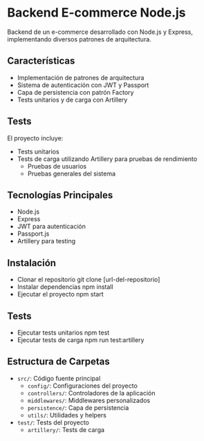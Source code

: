 # Backend E-commerce Node.js

Backend de un e-commerce desarrollado con Node.js y Express, implementando diversos patrones de arquitectura.

## Características

- Implementación de patrones de arquitectura
- Sistema de autenticación con JWT y Passport
- Capa de persistencia con patrón Factory
- Tests unitarios y de carga con Artillery

## Tests

El proyecto incluye:
- Tests unitarios
- Tests de carga utilizando Artillery para pruebas de rendimiento
  - Pruebas de usuarios
  - Pruebas generales del sistema

## Tecnologías Principales

- Node.js
- Express
- JWT para autenticación
- Passport.js
- Artillery para testing

## Instalación
- Clonar el repositorio
git clone [url-del-repositorio]
- Instalar dependencias
npm install
- Ejecutar el proyecto
npm start

## Tests
- Ejecutar tests unitarios
npm test
- Ejecutar tests de carga
npm run test:artillery

## Estructura de Carpetas

- `src/`: Código fuente principal
  - `config/`: Configuraciones del proyecto
  - `controllers/`: Controladores de la aplicación
  - `middlewares/`: Middlewares personalizados
  - `persistence/`: Capa de persistencia
  - `utils/`: Utilidades y helpers
- `test/`: Tests del proyecto
  - `artillery/`: Tests de carga
